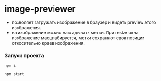 # image-previewer

- позволяет загружать изображение в браузер и видеть preview этого изображения.
- на изображение можно накладывать метки. При resize окна изображение масштабируется, метки сохраняют свои позиции относительно краев изображения.

### Запуск проекта

```
npm i

npm start
```
